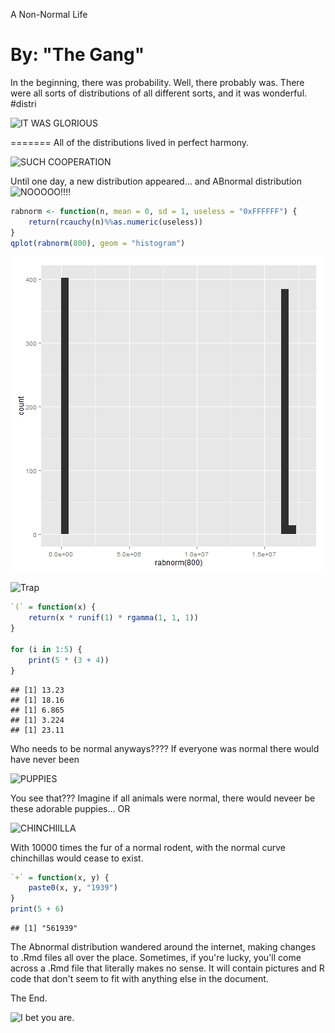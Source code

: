 A Non-Normal Life 

By: "The Gang"
========================================================

In the beginning, there was probability. Well, there probably was. There were all sorts of distributions of all different sorts, and it was wonderful.
\#distri

![IT WAS GLORIOUS](http://i.imgur.com/FVXGtV0.png)




=======
All of the distributions lived in perfect harmony.

![SUCH COOPERATION](http://i.imgur.com/NayB2RR.gif)

Until one day, a new distribution appeared... and ABnormal distribution
![NOOOOO!!!!](http://i.imgur.com/OVe8D.jpg)



```r
rabnorm <- function(n, mean = 0, sd = 1, useless = "0xFFFFFF") {
    return(rcauchy(n)%%as.numeric(useless))
}
qplot(rabnorm(800), geom = "histogram")
```

![plot of chunk unnamed-chunk-2](figure/unnamed-chunk-2.png) 


![Trap](http://cccpwned.com/img/ackbar.jpg)


```r
`(` = function(x) {
    return(x * runif(1) * rgamma(1, 1, 1))
}

for (i in 1:5) {
    print(5 * (3 + 4))
}
```

```
## [1] 13.23
## [1] 18.16
## [1] 6.865
## [1] 3.224
## [1] 23.11
```


Who needs to be normal anyways???? If everyone was normal there would have never been

![PUPPIES](http://i.imgur.com/dzBAhJl.jpg)

You see that??? Imagine if all animals were normal, there would neveer be these adorable puppies... OR

![CHINCHIILLA](http://i.imgur.com/w85QBgr.jpg)

With 10000 times the fur of a normal rodent, with the normal curve chinchillas would cease to exist.


```r
`+` = function(x, y) {
    paste0(x, y, "1939")
}
print(5 + 6)
```

```
## [1] "561939"
```



The Abnormal distribution wandered around the internet, making changes to .Rmd files all over the place. Sometimes, if you're lucky, you'll come across a .Rmd file that literally makes no sense. It will contain pictures and R code that don't seem to fit with anything else in the document. 


The End. 

![I bet you are.](http://i.imgur.com/T2Iv4.jpg)
